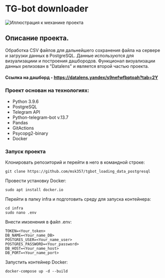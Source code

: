 # TG-bot downloader

![Иллюстрация к механике проекта](https://github.com/msk357/tgbot_loading_data_postgresql/raw/main/for_readme.jpg)

## Описание проекта.
Обработка CSV файлов для дальнейшего сохранения файла на сервере и загрузки данных в PostgreSQL. Данные используются для визуализациии и построения дашбородов. Функционал визуализации данных релизован в "Datalens" и является второй частью проекта.

#### Ссылка на дашборд - <https://datalens.yandex/s9nefwfbptoah?tab=2Y>

### Проект основан на технологиях:
- Python 3.9.6
- PostgreSQL
- Telegram API
- Python-telegram-bot v.13.7
- Pandas
- GitActions
- Psycopg2-binary
- Docker

### Запуск проекта
Клонировать репозиторий и перейти в него в командной строке:
```
git clone https://github.com/msk357/tgbot_loading_data_postgresql
```
Провести установку Docker:
```
sudo apt install docker.io
```
Перейти в папку infra и подготовить среду для запуска контейнера:
```
cd infra
sudo nano .env
```
Внести имзенения в файл .env:
```
TOKEN=<Your_token>
DB_NAME=<Your_name_DB>
POSTGRES_USER=<Your_name_user>
POSTGRES_PASSWORD=<Your_password>
DB_HOST=<Your_name_host>
DB_PORT=<Your_name_port>
```
Запустить контейнер Docker:
```
docker-compose up -d --build
```
